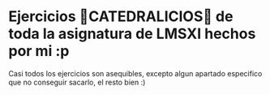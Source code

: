 # Ejercicios 🥇CATEDRALICIOS🥇 de toda la asignatura de LMSXI hechos por mi :p

Casi todos los ejercicios son asequibles, excepto algun apartado especifico que no conseguir sacarlo, el resto bien :)
